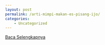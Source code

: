 ```yaml
---
layout: post
permalink: /arti-mimpi-makan-es-pisang-ijo/
categories:
    - Uncategorized
---
```


[Baca Selengkapnya](/03)